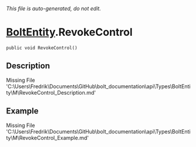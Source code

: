 *This file is auto-generated, do not edit.*

# [BoltEntity](Types/BoltEntity.md).RevokeControl
`public void RevokeControl()`
## Description
Missing File 'C:\Users\Fredrik\Documents\GitHub\bolt_documentation\api\Types\BoltEntity\M\RevokeControl_Description.md'
## Example
Missing File 'C:\Users\Fredrik\Documents\GitHub\bolt_documentation\api\Types\BoltEntity\M\RevokeControl_Example.md'
